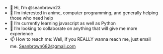- 👋 Hi, I’m @seanbrown23
- 👀 I’m interested in anime, computer programming, and generally helping those who need help
- 🌱 I’m currently learning javascript as well as Python
- 💞️ I’m looking to collaborate on anything that will give me more experience
- 📫 How to reach me: Well, if you REALLY wanna reach me, just email me. Seanbrown682@gmail.com

<!---
seanbrown23/seanbrown23 is a ✨ special ✨ repository because its `README.md` (this file) appears on your GitHub profile.
You can click the Preview link to take a look at your changes.
--->
